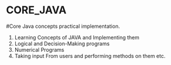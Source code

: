 # CORE_JAVA
#Core Java concepts practical implementation.
1. Learning Concepts of JAVA and Implementing them
2. Logical and Decision-Making programs
3. Numerical Programs
4. Taking input From users and performing methods on them etc.
